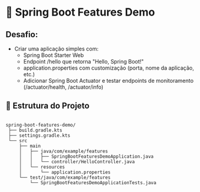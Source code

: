 # 🌱 Spring Boot Features Demo

## Desafio:

- Criar uma aplicação simples com:
  - Spring Boot Starter Web
  - Endpoint /hello que retorna "Hello, Spring Boot!"
  - application.properties com customização (porta, nome da aplicação, etc.)
  - Adicionar Spring Boot Actuator e testar endpoints de monitoramento (/actuator/health, /actuator/info)
 
## 📂 Estrutura do Projeto

```text

spring-boot-features-demo/
 ├── build.gradle.kts
 ├── settings.gradle.kts
 └── src
     ├── main
     │   ├── java/com/example/features
     │   │   ├── SpringBootFeaturesDemoApplication.java
     │   │   └── controller/HelloController.java
     │   └── resources
     │       └── application.properties
     └── test/java/com/example/features
         └── SpringBootFeaturesDemoApplicationTests.java

```
